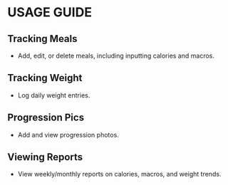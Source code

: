 # USAGE GUIDE

## Tracking Meals
- Add, edit, or delete meals, including inputting calories and macros.

## Tracking Weight
- Log daily weight entries.

## Progression Pics
- Add and view progression photos.

## Viewing Reports
- View weekly/monthly reports on calories, macros, and weight trends.
